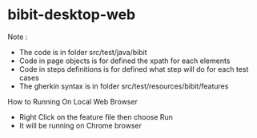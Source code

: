# bibit-desktop-web
Note : 
- The code is in folder src/test/java/bibit
- Code in page objects is for defined the xpath for each elements
- Code in steps definitions is for defined what step will do for each test cases
- The gherkin syntax is in folder src/test/resources/bibit/features

How to Running On Local Web Browser
- Right Click on the feature file then choose Run
- It will be running on Chrome browser
